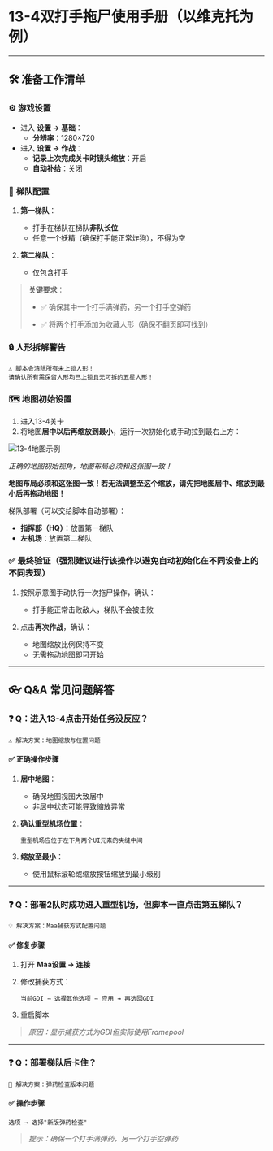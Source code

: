 <!-- markdownlint-disable MD033 MD041 -->

# 13-4双打手拖尸使用手册（以维克托为例）

---

## 🛠 准备工作清单

### ⚙️ 游戏设置

- 进入 **设置 → 基础**：
  - **分辨率**：1280×720
- 进入 **设置 → 作战**：
  - **记录上次完成关卡时镜头缩放**：开启
  - **自动补给**：关闭

### 👥 梯队配置

1. **第一梯队**：
   - 打手在梯队在梯队**非队长位**
   - 任意一个妖精（确保打手能正常炸狗），不得为空

2. **第二梯队**：
   - 仅包含打手

> **关键要求**：
>
> - ✅ 确保其中一个打手满弹药，另一个打手空弹药
>
> - ✅ 将两个打手添加为收藏人形（确保不翻页即可找到）

### 🔒 人形拆解警告

```!
⚠️ 脚本会清除所有未上锁人形！
请确认所有需保留人形均已上锁且无可拆的五星人形！
```

### 🗺 地图初始设置

1. 进入13-4关卡
2. 将地图**居中以后再缩放到最小**，运行一次初始化或手动拉到最右上方：
   <p align="center">

![13-4地图示例](https://cdn.jsdelivr.net/gh/LeonNagant/MaaGF1_Test/example_img/13-4/map_example134.png)

*正确的地图初始视角，地图布局必须和这张图一致！*
   </p>

**地图布局必须和这张图一致！若无法调整至这个缩放，请先把地图居中、缩放到最小后再拖动地图！**

梯队部署（可以交给脚本自动部署）：

- **指挥部（HQ）**：放置第一梯队
- **左机场**：放置第二梯队

### ✅ 最终验证（强烈建议进行该操作以避免自动初始化在不同设备上的不同表现）

1. 按照示意图手动执行一次拖尸操作，确认：
   - 打手能正常击败敌人，梯队不会被击败

2. 点击**再次作战**，确认：
   - 地图缩放比例保持不变
   - 无需拖动地图即可开始

---

## 👓 Q&A 常见问题解答

### ❓ Q：进入13-4点击开始任务没反应？

```!
⚠️ 解决方案：地图缩放与位置问题
```

#### ✅ 正确操作步骤

1. **居中地图**：
   - 确保地图视图大致居中
   - 非居中状态可能导致缩放异常

2. **确认重型机场位置**：

   ```位置要求
   重型机场应位于左下角两个UI元素的夹缝中间
   ```

3. **缩放至最小**：
   - 使用鼠标滚轮或缩放按钮缩放到最小级别

---

### ❓ Q：部署2队时成功进入重型机场，但脚本一直点击第五梯队？

```!
💡 解决方案：Maa捕获方式配置问题
```

#### ✅ 修复步骤

1. 打开 **Maa设置 → 连接**
2. 修改捕获方式：

   ```操作流程
   当前GDI → 选择其他选项 → 应用 → 再选回GDI
   ```

3. 重启脚本

> *原因：显示捕获方式为GDI但实际使用Framepool*

---

### ❓ Q：部署梯队后卡住？

```!
🔧 解决方案：弹药检查版本问题
```

#### ✅ 操作步骤

```设置路径
选项 → 选择"新版弹药检查"
```

> *提示：确保一个打手满弹药，另一个打手空弹药*
